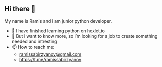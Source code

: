 ## Hi there 👋
My name is Ramis and i am junior python developer.
- 🌱 I have finished learning python on hexlet.io
- 🤔 But i want to know more, so i’m looking for a job to create something needed and intresting
- 📫 How to reach me: 
  - ramissabirzyanov@gmail.com
  - https://t.me/ramissabirzyanov
